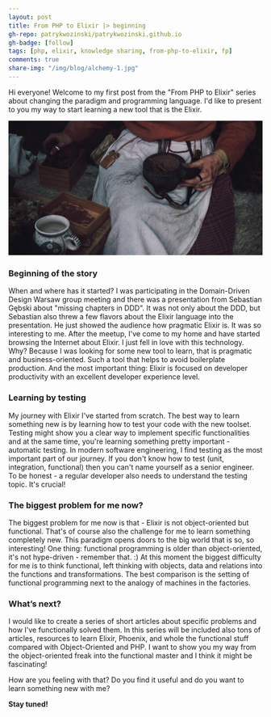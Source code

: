 ```yaml
---
layout: post
title: From PHP to Elixir |> beginning
gh-repo: patrykwozinski/patrykwozinski.github.io
gh-badge: [follow]
tags: [php, elixir, knowledge sharing, from-php-to-elixir, fp]
comments: true
share-img: "/img/blog/alchemy-1.jpg"
---
```


Hi everyone! Welcome to my first post from the "From PHP to Elixir" series about changing the paradigm and programming language. I'd like to present to you my way to start learning a new tool that is the Elixir.

<p align="center">
    <img src="/img/blog/alchemy-1.jpg" alt="Alchemy"/>
</p>

### Beginning of the story
When and where has it started? I was participating in the Domain-Driven Design Warsaw group meeting and there was a presentation from Sebastian Gębski about "missing chapters in DDD". It was not only about the DDD, but Sebastian also threw a few flavors about the Elixir language into the presentation. He just showed the audience how pragmatic Elixir is. It was so interesting to me. After the meetup, I've come to my home and have started browsing the Internet about Elixir. I just fell in love with this technology. Why? Because I was looking for some new tool to learn, that is pragmatic and business-oriented. Such a tool that helps to avoid boilerplate production. And the most important thing: Elixir is focused on developer productivity with an excellent developer experience level.

### Learning by testing
My journey with Elixir I've started from scratch. The best way to learn something new is by learning how to test your code with the new toolset. Testing might show you a clear way to implement specific functionalities and at the same time, you're learning something pretty important - automatic testing. In modern software engineering, I find testing as the most important part of our journey. If you don't know how to test (unit, integration, functional) then you can't name yourself as a senior engineer. To be honest - a regular developer also needs to understand the testing topic. It's crucial!

### The biggest problem for me now?
The biggest problem for me now is that - Elixir is not object-oriented but functional. That's of course also the challenge for me to learn something completely new. This paradigm opens doors to the big world that is so, so interesting! One thing: functional programming is older than object-oriented, it's not hype-driven - remember that. :) At this moment the biggest difficulty for me is to think functional, left thinking with objects, data and relations into the functions and transformations. The best comparison is the setting of functional programming next to the analogy of machines in the factories.

### What’s next?
I would like to create a series of short articles about specific problems and how I've functionally solved them. In this series will be included also tons of articles, resources to learn Elixir, Phoenix, and whole the functional stuff compared with Object-Oriented and PHP. I want to show you my way from the object-oriented freak into the functional master and I think it might be fascinating!

How are you feeling with that? Do you find it useful and do you want to learn something new with me?

**Stay tuned!**
